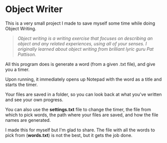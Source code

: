 # **Object Writer**

This is a very small project I made to save myself some time while doing Object Writing.

>_Object writing is a writing exercise that focuses on describing an object and any related experiences, using all of your senses. I originally learned about object writing from brilliant lyric guru Pat Pattison._

All this program does is generate a word (from a given .txt file), and give you a timer.

Upon running, it immediately opens up Notepad with the word as a title and starts the timer.

Your files are saved in a folder, so you can look back at what you've written and see your own progress.

You can also use the **settings.txt** file to change the timer, the file from which to pick words, the path where your files are saved, and how the file names are generated.

I made this for myself but I'm glad to share. The file with all the words to pick from (**words.txt**) is not the best, but it gets the job done.